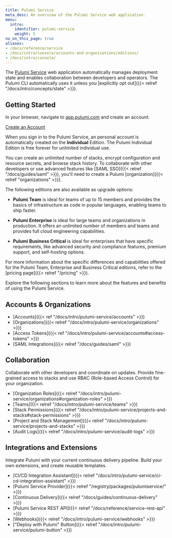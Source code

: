 ```yaml
---
title: Pulumi Service
meta_desc: An overview of the Pulumi Service web application.
menu:
  intro:
    identifier: pulumi-service
    weight: 5
no_on_this_page: true
aliases:
- /docs/reference/service
- /docs/intro/console/accounts-and-organizations/editions/
- /docs/intro/console/
---
```


The [Pulumi Service](https://app.pulumi.com) web application automatically manages deployment state and enables collaboration between developers and operators. The Pulumi CLI automatically uses it unless you [explicitly opt out]({{< relref "/docs/intro/concepts/state" >}}).

## Getting Started

In your browser, navigate to <a href="https://app.pulumi.com" target="_blank">app.pulumi.com</a> and create an account.

<a class="btn btn-secondary" href="https://app.pulumi.com/signup" target="_blank">Create an Account</a>

When you sign in to the Pulumi Service, an personal account is automatically
created on the **Individual** Edition. The Pulumi Individual Edition is free forever for unlimited individual use.

You can create an unlimited number of stacks, encrypt configuration and resource secrets, and browse stack history. To collaborate with other developers or use advanced features like [SAML SSO]({{< relref "/docs/guides/saml" >}}), you'll need to create a Pulumi [organization]({{< relref "organizations" >}}).

The following editions are also available as upgrade options:

* **Pulumi Team** is ideal for teams of up to 15 members and provides the basics of infrastructure as code in popular languages, enabling teams to ship faster.

* **Pulumi Enterprise** is ideal for large teams and organizations in production. It offers an unlimited number of members and teams and provides full cloud engineering capabilities.

* **Pulumi Business Critical** is ideal for enterprises that have specific requirements, like advanced security and compliance features, premium support, and self-hosting options.

For more information about the specific differences and capabilities offered for the
Pulumi Team, Enterprise and Business Critical editions, refer to the [pricing page]({{< relref "/pricing" >}}).

Explore the following sections to learn more about the features and benefits of using the Pulumi Service.

## Accounts & Organizations

* [Accounts]({{< ref "/docs/intro/pulumi-service/accounts" >}})
* [Organizations]({{< relref "/docs/intro/pulumi-service/organizations" >}})
* [Access Tokens]({{< ref "/docs/intro/pulumi-service/accounts#access-tokens" >}})
* [SAML Integrations]({{< relref "/docs/guides/saml" >}})

## Collaboration

Collaborate with other developers and coordinate on updates. Provide fine-grained access to stacks and use RBAC (Role-based Access Control) for your organization.

* [Organization Roles]({{< relref "/docs/intro/pulumi-service/organizations#organization-roles" >}})
* [Teams]({{< relref "/docs/intro/pulumi-service/teams" >}})
* [Stack Permissions]({{< relref "/docs/intro/pulumi-service/projects-and-stacks#stack-permissions" >}})
* [Project and Stack Management]({{< relref "/docs/intro/pulumi-service/projects-and-stacks" >}})
* [Audit Logs]({{< relref "/docs/intro/pulumi-service/audit-logs" >}})

## Integrations and Extensions

Integrate Pulumi with your current continuous delivery pipeline. Build your own extensions, and create reusable templates.

* [CI/CD Integration Assistant]({{< relref "/docs/intro/pulumi-service/ci-cd-integration-assistant" >}})
* [Pulumi Service Provider]({{< relref "/registry/packages/pulumiservice/" >}})
* [Continuous Delivery]({{< relref "/docs/guides/continuous-delivery" >}})
* [Pulumi Service REST API]({{< relref "/docs/reference/service-rest-api" >}})
* [Webhooks]({{< relref "/docs/intro/pulumi-service/webhooks" >}})
* ["Deploy with Pulumi" Button]({{< relref "/docs/intro/pulumi-service/pulumi-button" >}})
